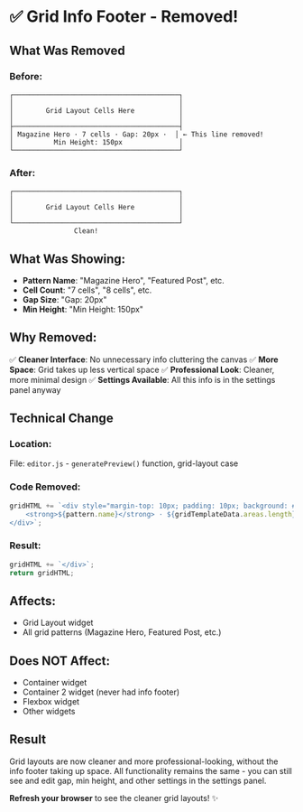 # ✅ Grid Info Footer - Removed!

## What Was Removed

### Before:
```
┌─────────────────────────────────────────┐
│                                         │
│        Grid Layout Cells Here           │
│                                         │
├─────────────────────────────────────────┤
│ Magazine Hero · 7 cells · Gap: 20px ·  │ ← This line removed!
│          Min Height: 150px              │
└─────────────────────────────────────────┘
```

### After:
```
┌─────────────────────────────────────────┐
│                                         │
│        Grid Layout Cells Here           │
│                                         │
└─────────────────────────────────────────┘
                Clean!
```

## What Was Showing:
- **Pattern Name**: "Magazine Hero", "Featured Post", etc.
- **Cell Count**: "7 cells", "8 cells", etc.
- **Gap Size**: "Gap: 20px"
- **Min Height**: "Min Height: 150px"

## Why Removed:
✅ **Cleaner Interface**: No unnecessary info cluttering the canvas
✅ **More Space**: Grid takes up less vertical space
✅ **Professional Look**: Cleaner, more minimal design
✅ **Settings Available**: All this info is in the settings panel anyway

## Technical Change

### Location:
File: `editor.js` - `generatePreview()` function, grid-layout case

### Code Removed:
```javascript
gridHTML += `<div style="margin-top: 10px; padding: 10px; background: #f0f0f1; border-radius: 6px; text-align: center; font-size: 11px; color: #666;">
    <strong>${pattern.name}</strong> · ${gridTemplateData.areas.length} cells · Gap: ${gridGap}px · Min Height: ${gridMinHeight}px
</div>`;
```

### Result:
```javascript
gridHTML += `</div>`;
return gridHTML;
```

## Affects:
- Grid Layout widget
- All grid patterns (Magazine Hero, Featured Post, etc.)

## Does NOT Affect:
- Container widget
- Container 2 widget (never had info footer)
- Flexbox widget
- Other widgets

## Result

Grid layouts are now cleaner and more professional-looking, without the info footer taking up space. All functionality remains the same - you can still see and edit gap, min height, and other settings in the settings panel.

**Refresh your browser** to see the cleaner grid layouts! ✨
